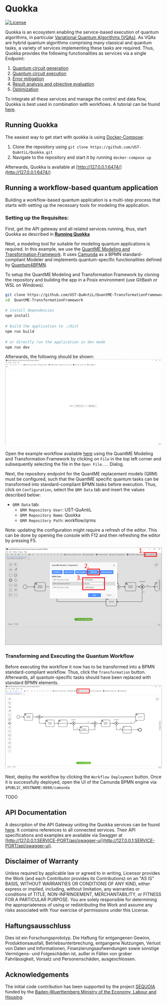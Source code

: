 # Quokka
[![License](https://img.shields.io/badge/License-Apache%202.0-blue.svg)](https://opensource.org/licenses/Apache-2.0)

Quokka is an ecosystem enabling the service-based execution of quantum algorithms, in particular [Variational Quantum Algorithms (VQAs)](https://www.nature.com/articles/s42254-021-00348-9).
As VQAs are hybrid quantum algorithms comprising many classical and quantum tasks, a variety of services implementing these tasks are required.
Thus, Quokka provides the following functionalities as services via a single Endpoint:
1. [Quantum circuit generation](https://github.com/UST-QuAntiL/quantum-circuit-generator)
2. [Quantum circuit execution](./services/execution-service)
3. [Error mitigation](https://github.com/UST-QuAntiL/error-mitigation-service)
4. [Result analysis and objective evaluation](https://github.com/UST-QuAntiL/objective-function-service)
5. [Optimization](./services/optimization-service)

To integrate all these services and manage the control and data flow, Quokka is best used in combination with workflows.
A tutorial can be found [here](#running-a-workflow-based-quantum-application).

## Running Quokka
The easiest way to get start with quokka is using [Docker-Compose](https://docs.docker.com/compose/): 

1. Clone the repository using ``git clone https://github.com/UST-QuAntiL/Quokka.git``
2. Navigate to the repository and start it by running ``docker-compose up``

Afterwards, Quokka is available at [http://127.0.0.1:6474/](http://127.0.0.1:6474/)

## Running a workflow-based quantum application
Building a workflow-based quantum application is a multi-step process that starts with setting up the necessary tools for modeling the application.

### Setting up the Requisites:
First, get the API gateway and all related services running, thus, start Quokka as described in [**Running Quokka**](#running-quokka)

Next, a modeling tool for suitable for modeling quantum applications is required.
In this example, we use the [QuantME Modeling and Transformation Framework](https://github.com/UST-QuAntiL/QuantME-TransformationFramework).
It uses [Camunda](https://camunda.com) as a BPMN standard-compliant Modeler and implements quantum-specific functionalities defined by [Quantum4BPMN](https://github.com/UST-QuAntiL/QuantME-Quantum4BPMN).

To setup the QuantME Modeling and Transformation Framework by cloning the repository and building the app in a Posix environment (use GitBash or WSL on Windows).
```sh
git clone https://github.com/UST-QuAntiL/QuantME-TransformationFramework.git
cd  QuantME-TransformationFramework

# install dependencies
npm install

# build the application to ./dist
npm run build

# or directly run the application in dev mode
npm run dev
```

Afterwards, the following should be shown:
![QuantME Transformation Framework](./docs/modeler-after-build.png)

Open the example workflow available [here](.workflow/workflow/vqa_workflow_example) using the QuantME Modeling and Transformation Framework by clicking on ``File`` in the top left corner and subsequently selecting the file in the ``Open File...`` Dialog.

Next, the repository endpoint for the QuantME replacement models (QRM) must be configured, such that the QuantME specific quantum tasks can be transformed into standard-compliant BPMN tasks before execution.
Thus, click on ``Configuration``, select the ``QRM Data`` tab and insert the values described below:
* ``QRM Data`` tab:
    * ``QRM Repository User``: UST-QuAntiL
    * ``QRM Repository Name``: Quokka
    * ``QRM Repository Path``: workflow/qrms

Note: updating the configuration might require a refresh of the editor. This can be done by opening the console with F12 and then refreshing the editor by pressing F5.

![QuantME Transformation Framework](./docs/modeler-configuration.png)

### Transforming and Executing the Quantum Workflow

Before executing the workflow it now has to be transformed into a BPMN standard-compliant workflow.
Thus, click the ``Transformation`` button.
Afterwards, all quantum-specific tasks should have been replaced with standard BPMN elements.
![QuantME Transformation Framework](./docs/modeler-transformation.png)

Next, deploy the workflow by clicking the ``Workflow Deployment`` button.
Once it is successfully deployed, open the UI of the Camunda BPMN engine via: ``$PUBLIC_HOSTNAME:8080/camunda``

TODO



## API Documentation

A description of the API Gateway uniting the Quokka services can be found [here](https://github.com/UST-QuAntiL/Quokka-Gateway).
It contains references to all connected services. Their API specifications and examples are available via Swagger at [http://127.0.0.1:SERVICE-PORT/api/swagger-ui](http://127.0.0.1:SERVICE-PORT/api/swagger-ui).



## Disclaimer of Warranty
Unless required by applicable law or agreed to in writing, Licensor provides the Work (and each Contributor provides its Contributions) on an "AS IS" BASIS, WITHOUT WARRANTIES OR CONDITIONS OF ANY KIND, either express or implied, including, without limitation, any warranties or conditions of TITLE, NON-INFRINGEMENT, MERCHANTABILITY, or FITNESS FOR A PARTICULAR PURPOSE. You are solely responsible for determining the appropriateness of using or redistributing the Work and assume any risks associated with Your exercise of permissions under this License.

## Haftungsausschluss
Dies ist ein Forschungsprototyp. Die Haftung für entgangenen Gewinn, Produktionsausfall, Betriebsunterbrechung, entgangene Nutzungen, Verlust von Daten und Informationen, Finanzierungsaufwendungen sowie sonstige Vermögens- und Folgeschäden ist, außer in Fällen von grober Fahrlässigkeit, Vorsatz und Personenschäden, ausgeschlossen.

## Acknowledgements
The initial code contribution has been supported by the project [SEQUOIA](https://www.iaas.uni-stuttgart.de/forschung/projekte/sequoia/) funded by the [Baden-Wuerttemberg Ministry of the Economy, Labour and Housing](https://wm.baden-wuerttemberg.de/).